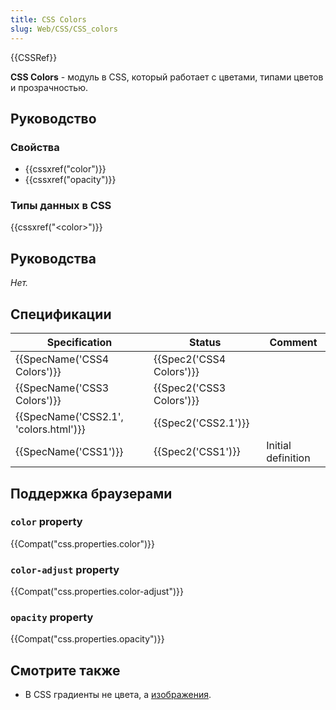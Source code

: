 ```yaml
---
title: CSS Colors
slug: Web/CSS/CSS_colors
---
```


{{CSSRef}}

**CSS Colors** - модуль в CSS, который работает с цветами, типами цветов и прозрачностью.

## Руководство

### Свойства

- {{cssxref("color")}}
- {{cssxref("opacity")}}

### Типы данных в CSS

{{cssxref("&lt;color&gt;")}}

## Руководства

_Нет._

## Спецификации

| Specification                                    | Status                           | Comment            |
| ------------------------------------------------ | -------------------------------- | ------------------ |
| {{SpecName('CSS4 Colors')}}             | {{Spec2('CSS4 Colors')}} |                    |
| {{SpecName('CSS3 Colors')}}             | {{Spec2('CSS3 Colors')}} |                    |
| {{SpecName('CSS2.1', 'colors.html')}} | {{Spec2('CSS2.1')}}         |                    |
| {{SpecName('CSS1')}}                     | {{Spec2('CSS1')}}         | Initial definition |

## Поддержка браузерами

### `color` property

{{Compat("css.properties.color")}}

### `color-adjust` property

{{Compat("css.properties.color-adjust")}}

### `opacity` property

{{Compat("css.properties.opacity")}}

## Смотрите также

- В CSS градиенты не цвета, а [изображения](/ru/docs/Web/CSS/CSS_Images).

